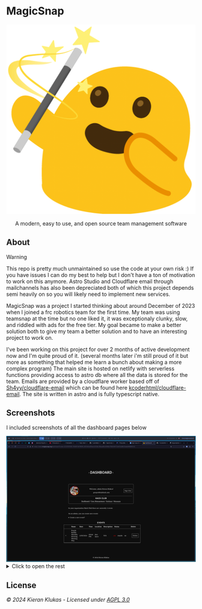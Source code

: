 # MagicSnap

<p align="center">
  <img src="https://raw.githubusercontent.com/kcoderhtml/magicsnap/refs/heads/main/public/android-chrome-512x512.png" alt="screenshot of the website"/>
</p>

<p align="center">
  A modern, easy to use, and open source team management software
</p>

## About

> [!WARNING]
> This repo is pretty much unmaintained so use the code at your own risk :)
> If you have issues I can do my best to help but I don't have a ton of motivation to work on this anymore.
> Astro Studio and Cloudflare email through mailchannels has also been depreciated
> both of which this project depends semi heavily on so you will likely need to implement new services.

MagicSnap was a project I started thinking about around December of 2023 when I joined a frc robotics team for the first time. My team was using teamsnap at the time but no one liked it, it was exceptionaly clunky, slow, and riddled with ads for the free tier. My goal became to make a better solution both to give my team a better solution and to have an interesting project to work on.  

I've been working on this project for over 2 months of active development now and I'm quite proud of it. (several months later i'm still proud of it but more as something that helped me learn a bunch about making a more complex program) The main site is hosted on netlify with serverless functions providing access to astro db where all the data is stored for the team. Emails are provided by a cloudflare worker based off of [Sh4yy/cloudflare-email](https://github.com/Sh4yy/cloudflare-email) which can be found here [kcoderhtml/cloudflare-email](https://github.com/kcoderhtml/cloudflare-email). The site is written in astro and is fully typescript native.

## Screenshots

I included screenshots of all the dashboard pages below

<img src=".github/images/dashboard.png" alt="the main dashboard">

<details>
    <summary>Click to open the rest</summary>
    <img src=".github/images/users.png" alt="users page">
    <img src=".github/images/messages.png" alt="messages page">
    <img src=".github/images/settings.png" alt="settings page">
</details>

## License

_© 2024 Kieran Klukas - Licensed under [AGPL 3.0](LICENSE.md)_  
